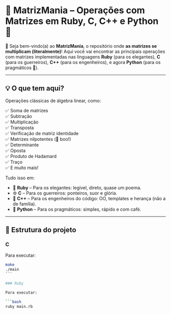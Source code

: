 # 🧠 MatrizMania – Operações com Matrizes em Ruby, C, C++ e Python 🧮

🎉 Seja bem-vindo(a) ao **MatrizMania**, o repositório onde **as matrizes se multiplicam (literalmente)**! Aqui você vai encontrar as principais operações com matrizes implementadas nas linguagens **Ruby** (para os elegantes), **C** (para os guerreiros), **C++** (para os engenheiros), e agora **Python** (para os pragmáticos 🐍).

---

## 💡 O que tem aqui?

Operações clássicas de álgebra linear, como:

✅ Soma de matrizes  
✅ Subtração  
✅ Multiplicação  
✅ Transposta  
✅ Verificação de matriz identidade  
✅ Matrizes nilpotentes (👻 boo!)  
✅ Determinante  
✅ Oposta  
✅ Produto de Hadamard  
✅ Traço  
✅ E muito mais!

Tudo isso em:

- 🐍 **Ruby** – Para os elegantes: legível, direto, quase um poema.
- ⚙️ **C** – Para os guerreiros: ponteiros, suor e glória.
- 🧱 **C++** – Para os engenheiros do código: OO, templates e herança (não a de família).
- 🐍 **Python** – Para os pragmáticos: simples, rápido e com café.

---

## 📁 Estrutura do projeto

### C

Para executar:

```bash
make
./main
´´´

### Ruby

Para executar:

```bash
ruby main.rb


